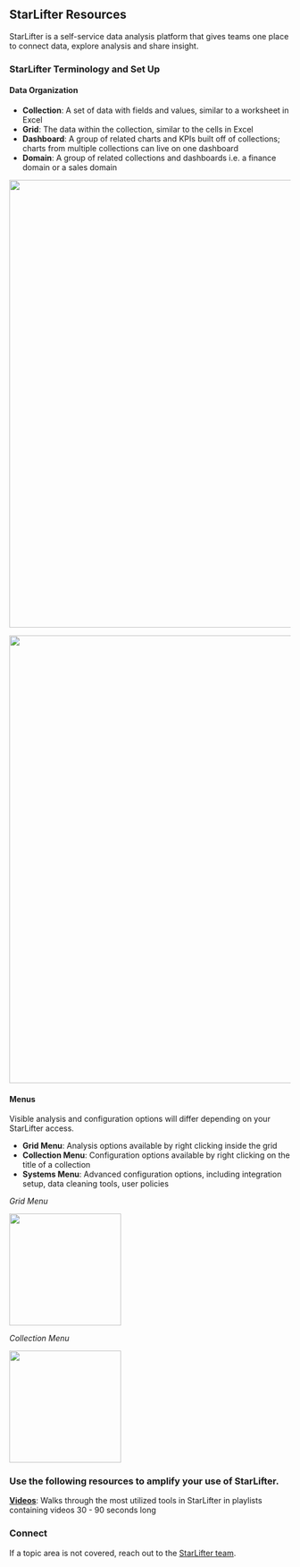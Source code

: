 ## StarLifter Resources

StarLifter is a self-service data analysis platform that gives teams one place to connect data, explore analysis and share insight. 

### StarLifter Terminology and Set Up

#### Data Organization

* **Collection**: A set of data with fields and values, similar to a worksheet in Excel
* **Grid**: The data within the collection, similar to the cells in Excel
* **Dashboard**: A group of related charts and KPIs built off of collections; charts from multiple collections can live on one dashboard
* **Domain**: A group of related collections and dashboards i.e. a finance domain or a sales domain

<img src="../assets/setup_2.png"  style="width: 800px" class="border"></img>

<img src="../assets/setup_1.png"  style="width:800px" class="border"></img>

#### Menus

Visible analysis and configuration options will differ depending on your StarLifter access.

* **Grid Menu**: Analysis options available by right clicking inside the grid
* **Collection Menu**: Configuration options available by right clicking on the title of a collection
* **Systems Menu**: Advanced configuration options, including integration setup, data cleaning tools, user policies

_Grid Menu_

<img src="../assets/setup_user_grid_menu.png"  style="width:200px" class="border"></img>

_Collection Menu_

<img src="../assets/setup_collection_menu.png"  style="width:200px" class="border"></img>


### Use the following resources to amplify your use of StarLifter. 

[**Videos**](https://www.youtube.com/@starlifter8729): Walks through the most utilized tools in StarLifter in playlists containing videos 30 - 90 seconds long


### Connect

If a topic area is not covered, reach out to the [StarLifter team](mailto:support@starlifter.io).
